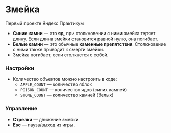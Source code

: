 # Змейка
Первый проекте Яндекс Практикум

- **Синие камни** — это **яд**, при столкновении с ними змейка теряет длину. Если длина змейки становится равной нулю, она погибает.
- **Белые камни** — это обычные **каменные препятствия**. Столкновение с ними также приводит к смерти змейки.
- Змейка погибает, если столкнется с собой.

### Настройки

- Количество объектов можно настроить в коде:
  - `APPLE_COUNT` — количество яблок
  - `POISON_COUNT` — количество ядов (синих камней)
  - `STONE_COUNT` — количество камней (белых)

### Управление

- **Стрелки** — движение змейки.
- **Esc** — пауза/выход из игры.
